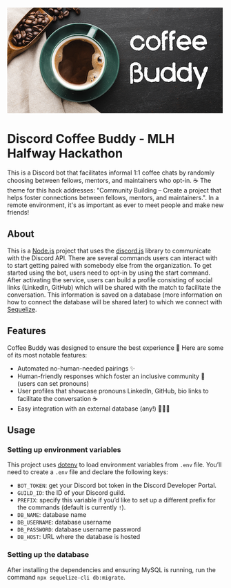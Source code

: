 ![logo](readme-logo.png)

# Discord Coffee Buddy - MLH Halfway Hackathon
This is a Discord bot that facilitates informal 1:1 coffee chats by randomly choosing between fellows, mentors, and maintainers who opt-in. ☕ The theme for this hack addresses: "Community Building – Create a project that helps foster connections between fellows, mentors, and maintainers.". In a remote environment, it's as important as ever to meet people and make new friends!

## About
This is a [Node.js](https://nodejs.org/en/) project that uses the [discord.js](https://discord.js.org/) library to communicate with the Discord API. There are several commands users can interact with to start getting paired with somebody else from the organization. To get started using the bot, users need to opt-in by using the start command. After activating the service, users can build a profile consisting of social links (LinkedIn, GitHub) which will be shared with the match to facilitate the conversation. This information is saved on a database (more information on how to connect the database will be shared later) to which we connect with [Sequelize](https://sequelize.org/).

## Features
Coffee Buddy was designed to ensure the best experience 💖 Here are some of its most notable features:
* Automated no-human-needed pairings ✨
* Human-friendly responses which foster an inclusive community 🌈 (users can set pronouns)
* User profiles that showcase pronouns LinkedIn, GitHub, bio links to facilitate the conversation ☕️
* Easy integration with an external database (any!) 💁🏼‍♂️


## Usage
### Setting up environment variables
This project uses [dotenv](https://github.com/motdotla/dotenv) to load environment variables from `.env` file. You’ll need to create a `.env` file and declare the following keys:
* `BOT_TOKEN`: get your Discord bot token in the Discord Developer Portal.
* `GUILD_ID`: the ID of your Discord guild.
* `PREFIX`: specify this variable if you’d like to set up a different prefix for the commands (default is currently `!`).
* `DB_NAME`: database name
* `DB_USERNAME`: database username
* `DB_PASSWORD`: database username password
* `DB_HOST`: URL where the database is hosted

### Setting up the database
After installing the dependencies and ensuring MySQL is running, run the command `npx sequelize-cli db:migrate`.

